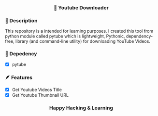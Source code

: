 ### <div align="center">🎥 Youtube Downloader</div>

### 🧾 Description
This repository is a intended for learning purposes. I created this tool from python module called pytube which is lightweight, Pythonic, dependency-free, library (and command-line utility) for downloading YouTube Videos.

### 🔎 Depedency
- [x] pytube

### 🪶 Features
- [x] Get Youtube Videos Title
- [x] Get Youtube Thumbnail URL

### <div align="center">Happy Hacking & Learning</div>
